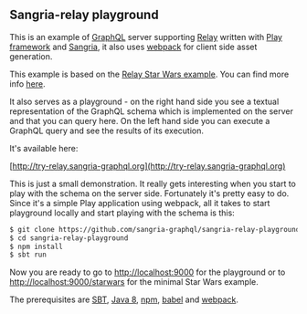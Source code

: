 ## Sangria-relay playground

This is an example of [GraphQL](https://facebook.github.io/graphql) server supporting [Relay](https://facebook.github.io/relay/) written with [Play framework](https://www.playframework.com) and [Sangria](http://sangria-graphql.org), it also uses [webpack](https://webpack.github.io/) for client side asset generation.
 
This example is based on the [Relay Star Wars example](https://github.com/facebook/relay/tree/master/examples/star-wars). You can find more info [here](https://facebook.github.io/relay/docs/graphql-relay-specification.html).

It also serves as a playground - on the right hand side you see a textual representation of the GraphQL
schema which is implemented on the server and that you can query here. On the left hand side
you can execute a GraphQL query and see the results of its execution.

It's available here:

[http://try-relay.sangria-graphql.org](http://try-relay.sangria-graphql.org)

This is just a small demonstration. It really gets interesting when you start to play with the schema on the server side. Fortunately it's
pretty easy to do. Since it's a simple Play application using webpack, all it takes to start playground locally and start playing with the schema is this:

```bash
$ git clone https://github.com/sangria-graphql/sangria-relay-playground.git
$ cd sangria-relay-playground
$ npm install
$ sbt run
```

Now you are ready to go to [http://localhost:9000](http://localhost:9000) for the playground or to [http://localhost:9000/starwars](http://localhost:9000/starwars) for the minimal Star Wars example.

The prerequisites are [SBT](http://www.scala-sbt.org/download.html), [Java 8](http://www.oracle.com/technetwork/java/javase/downloads/jdk8-downloads-2133151.html), [npm](https://www.npmjs.com/), [babel](https://babeljs.io/) and [webpack](https://webpack.github.io/).
